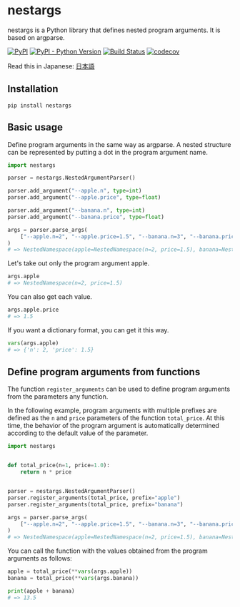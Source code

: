 # nestargs

nestargs is a Python library that defines nested program arguments. It is based on argparse.

[![PyPI](https://img.shields.io/pypi/v/nestargs.svg)](https://pypi.org/project/nestargs/)
[![PyPI - Python Version](https://img.shields.io/pypi/pyversions/nestargs.svg)](https://pypi.org/project/nestargs/)
[![Build Status](https://travis-ci.com/speg03/nestargs.svg?branch=master)](https://travis-ci.com/speg03/nestargs)
[![codecov](https://codecov.io/gh/speg03/nestargs/branch/master/graph/badge.svg)](https://codecov.io/gh/speg03/nestargs)

Read this in Japanese: [日本語](https://github.com/speg03/nestargs/blob/master/README.ja.md)

## Installation

```
pip install nestargs
```

## Basic usage

Define program arguments in the same way as argparse. A nested structure can be represented by putting a dot in the program argument name.

```python
import nestargs

parser = nestargs.NestedArgumentParser()

parser.add_argument("--apple.n", type=int)
parser.add_argument("--apple.price", type=float)

parser.add_argument("--banana.n", type=int)
parser.add_argument("--banana.price", type=float)

args = parser.parse_args(
    ["--apple.n=2", "--apple.price=1.5", "--banana.n=3", "--banana.price=3.5"]
)
# => NestedNamespace(apple=NestedNamespace(n=2, price=1.5), banana=NestedNamespace(n=3, price=3.5))
```

Let's take out only the program argument apple.

```python
args.apple
# => NestedNamespace(n=2, price=1.5)
```

You can also get each value.

```python
args.apple.price
# => 1.5
```

If you want a dictionary format, you can get it this way.

```python
vars(args.apple)
# => {'n': 2, 'price': 1.5}
```

## Define program arguments from functions

The function `register_arguments` can be used to define program arguments from the parameters any function.

In the following example, program arguments with multiple prefixes are defined as the `n` and `price` parameters of the function `total_price`. At this time, the behavior of the program argument is automatically determined according to the default value of the parameter.

```python
import nestargs


def total_price(n=1, price=1.0):
    return n * price


parser = nestargs.NestedArgumentParser()
parser.register_arguments(total_price, prefix="apple")
parser.register_arguments(total_price, prefix="banana")

args = parser.parse_args(
    ["--apple.n=2", "--apple.price=1.5", "--banana.n=3", "--banana.price=3.5"]
)
# => NestedNamespace(apple=NestedNamespace(n=2, price=1.5), banana=NestedNamespace(n=3, price=3.5))
```

You can call the function with the values obtained from the program arguments as follows:

```python
apple = total_price(**vars(args.apple))
banana = total_price(**vars(args.banana))

print(apple + banana)
# => 13.5
```
